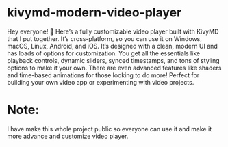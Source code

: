 # kivymd-modern-video-player

Hey everyone! 👋 Here’s a fully customizable video player built with KivyMD that I put together. It’s cross-platform, so you can use it on Windows, macOS, Linux, Android, and iOS. It’s designed with a clean, modern UI and has loads of options for customization. You get all the essentials like playback controls, dynamic sliders, synced timestamps, and tons of styling options to make it your own. There are even advanced features like shaders and time-based animations for those looking to do more! Perfect for building your own video app or experimenting with video projects.

# Note:
I have make this whole project public so everyone can use it and make it more advance and customize video player.